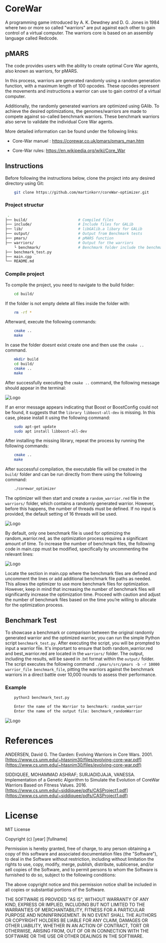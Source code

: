 # CoreWar

A programming game introduced by A. K. Dewdney and D. G. Jones in 1984 where two or more so called "warriors" are put against each other to gain control of a virtual computer. The warriors core is based on an assembly language called Redcode.

## pMARS

The code provides users with the ability to create optimal Core War agents, also known as warriors, for pMARS.

In this process, warriors are generated randomly using a random generation function, with a maximum length of 100 opcodes. These opcodes represent the movements and instructions a warrior can use to gain control of a virtual computer.

Additionally, the randomly generated warriors are optimized using GAlib. To achieve the desired optimizations, the genomes/warriors are made to compete against so-called benchmark warriors. These benchmark warriors also serve to validate the individual Core War agents.

More detailed information can be found under the following links:
- Core-War manuel : https://corewar.co.uk/pmars/pmars_man.htm

- Core-War rules: https://en.wikipedia.org/wiki/Core_War

## Instructions

Before following the instructions below, clone the project into any desired directory using Git:

```bash
    git clone https://github.com/martinkorr/coreWar-optimizer.git
```

### Project structur

```bash
 .
├── build/                       # Compiled files
├── include/                     # Include files for GALib 
├── lib/                         # libGAlib.a libary for GALib
├── output/                      # Output from Benchmark tests 
├── pmars/                       # pMARS function
├── warriors/                    # Output for the warriors
    └ benchmark/                 # Benchmark folder include the benchmark warriors 
├── benchmark_test.py
├── main.cpp 
└── README.md
```

### Compile project
To compile the project, you need to navigate to the build folder:

```bash
    cd build/
```

If the folder is not empty delete all files inside the folder with:

```bash
    rm -rf *
```

Afterward, execute the following commands:

```bash
    cmake .. 
    make
```
In case the folder doesnt exist create one and then use the ```cmake ..``` command.

```bash
    mkdir build
    cd build/
    cmake ..
    make
```

After successfully executing the ```cmake ..``` command, the following message should appear in the terminal:

![Logo](https://i.imgur.com/GN60I0R.png)

If an error message appears indicating that Boost or BoostConfig could not be found, it suggests that the ```library libboost-all-dev``` is missing. In this case, please install it using the following command:

```bash
    sudo apt-get update
    sudo apt install libboost-all-dev
```

After installing the missing library, repeat the process by running the following commands:

```bash
    cmake .. 
    make
```

After successful compilation, the executable file will be created in the ```build/``` folder and can be run directly from there using the following command:

```bash
    ./corewar_optimizer
```

The optimizer will then start and create a ```random_warrior.red``` file in the ```warriors/``` folder, which contains a randomly generated warrior. 
However, before this happens, the number of threads must be defined. If no input is provided, the default setting of 16 threads will be used.

![Logo](https://i.imgur.com/8vLSpsq.png)

By default, only one benchmark file is used for optimizing the random_warrior.red, as the optimization process requires a significant amount of time. 
To increase the number of benchmark files, the following code in main.cpp must be modified, specifically by uncommenting the relevant lines:

![Logo](https://i.imgur.com/gnw6qEH.png)

Locate the section in main.cpp where the benchmark files are defined and uncomment the lines or add additional benchmark file paths as needed. 
This allows the optimizer to use more benchmark files for optimization.
However, keep in mind that increasing the number of benchmark files will significantly increase the optimization time. Proceed with caution and adjust the number of 
benchmark files based on the time you’re willing to allocate for the optimization process.

## Benchmark Test

To showcase a benchmark or comparison between the original randomly generated warrior and the optimized warrior, you can run the simple Python script ```benchmark_test.py```.
After executing the script, you will be prompted to input a warrior file. It's important to ensure that both random_warrior.red and best_warrior.red are located in the ```warriors/``` folder. 
The output, including the results, will be saved in .txt format within the ```output/``` folder.
The script executes the following command ```./pmars/src/pmars -b -r 10000 warrior_file benchmark_file```, pitting the warriors against the benchmark warriors in a direct battle over 10,000 rounds to assess their performance.

### Example

```bash
    python3 benchmark_test.py
```

```bash
    Enter the name of the Warrior to benchmark: random_warrior
    Enter the name of the output file: benchmark_randomWarrior
```
![Logo](https://i.imgur.com/Q8oc0rn.png)

# References

ANDERSEN, David G. The Garden: Evolving Warriors in Core Wars. 2001. [https://www.cs.unm.edu/~htasnim30/files/evolving-core-war.pdf](https://www.cs.unm.edu/~htasnim30/files/evolving-core-war.pdf)

SIDDIQUEE, MOHAMMAD ASHRAF; SURJADIDJAJA, VANESSA. Implementation of a Genetic Algorithm to Simulate the Evolution of CoreWar Warriors Based on Fitness Values. 2016. [https://www.cs.unm.edu/~siddiquee/pdfs/CASProject1.pdf](https://www.cs.unm.edu/~siddiquee/pdfs/CASProject1.pdf)

# License 
MIT License

Copyright (c) [year] [fullname]

Permission is hereby granted, free of charge, to any person obtaining a copy
of this software and associated documentation files (the "Software"), to deal
in the Software without restriction, including without limitation the rights
to use, copy, modify, merge, publish, distribute, sublicense, and/or sell
copies of the Software, and to permit persons to whom the Software is
furnished to do so, subject to the following conditions:

The above copyright notice and this permission notice shall be included in all
copies or substantial portions of the Software.

THE SOFTWARE IS PROVIDED "AS IS", WITHOUT WARRANTY OF ANY KIND, EXPRESS OR
IMPLIED, INCLUDING BUT NOT LIMITED TO THE WARRANTIES OF MERCHANTABILITY,
FITNESS FOR A PARTICULAR PURPOSE AND NONINFRINGEMENT. IN NO EVENT SHALL THE
AUTHORS OR COPYRIGHT HOLDERS BE LIABLE FOR ANY CLAIM, DAMAGES OR OTHER
LIABILITY, WHETHER IN AN ACTION OF CONTRACT, TORT OR OTHERWISE, ARISING FROM,
OUT OF OR IN CONNECTION WITH THE SOFTWARE OR THE USE OR OTHER DEALINGS IN THE
SOFTWARE.
